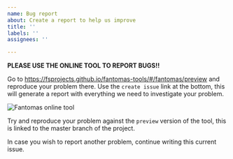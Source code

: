 ```yaml
---
name: Bug report
about: Create a report to help us improve
title: ''
labels: ''
assignees: ''

---
```


**PLEASE USE THE ONLINE TOOL TO REPORT BUGS!!**

Go to https://fsprojects.github.io/fantomas-tools/#/fantomas/preview and reproduce your problem there.
Use the `create issue` link at the bottom, this will generate a report with everything we need to investigate your problem.

![Fantomas online tool](https://github.com/fsprojects/fantomas/blob/master/docs/fantomas-tools.png)

Try and reproduce your problem against the `preview` version of the tool, this is linked to the master branch of the project.

In case you wish to report another problem, continue writing this current issue.
